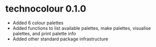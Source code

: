 # technocolour 0.1.0

* Added 6 colour palettes
* Added functions to list available palettes, make palettes, visualise palettes, and print palette info
* Added other standard package infrastructure
